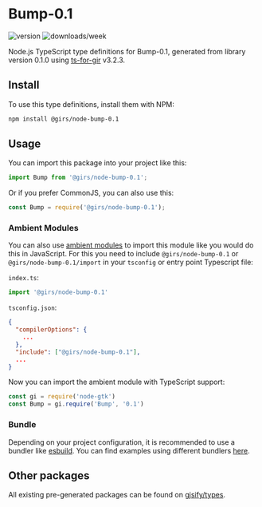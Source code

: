 
# Bump-0.1

![version](https://img.shields.io/npm/v/@girs/node-bump-0.1)
![downloads/week](https://img.shields.io/npm/dw/@girs/node-bump-0.1)


Node.js TypeScript type definitions for Bump-0.1, generated from library version 0.1.0 using [ts-for-gir](https://github.com/gjsify/ts-for-gir) v3.2.3.


## Install

To use this type definitions, install them with NPM:
```bash
npm install @girs/node-bump-0.1
```

## Usage

You can import this package into your project like this:
```ts
import Bump from '@girs/node-bump-0.1';
```

Or if you prefer CommonJS, you can also use this:
```ts
const Bump = require('@girs/node-bump-0.1');
```

### Ambient Modules

You can also use [ambient modules](https://github.com/gjsify/ts-for-gir/tree/main/packages/cli#ambient-modules) to import this module like you would do this in JavaScript.
For this you need to include `@girs/node-bump-0.1` or `@girs/node-bump-0.1/import` in your `tsconfig` or entry point Typescript file:

`index.ts`:
```ts
import '@girs/node-bump-0.1'
```

`tsconfig.json`:
```json
{
  "compilerOptions": {
    ...
  },
  "include": ["@girs/node-bump-0.1"],
  ...
}
```

Now you can import the ambient module with TypeScript support: 

```ts
const gi = require('node-gtk')
const Bump = gi.require('Bump', '0.1')
```


### Bundle

Depending on your project configuration, it is recommended to use a bundler like [esbuild](https://esbuild.github.io/). You can find examples using different bundlers [here](https://github.com/gjsify/ts-for-gir/tree/main/examples).

## Other packages

All existing pre-generated packages can be found on [gjsify/types](https://github.com/gjsify/types).


